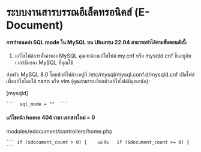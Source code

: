 # ระบบงานสารบรรณอีเล็คทรอนิคส์ (E-Document)


#### การกำหนดค่า SQL mode ใน MySQL บน Ubuntu 22.04 สามารถทำได้ตามขั้นตอนดังนี้:

1. แก้ไขไฟล์การตั้งค่าของ MySQL
คุณจะต้องแก้ไขไฟล์ my.cnf หรือ mysqld.cnf ขึ้นอยู่กับเวอร์ชันของ MySQL ที่คุณใช้

สำหรับ MySQL 8.0 โดยปกติไฟล์จะอยู่ที่ /etc/mysql/mysql.conf.d/mysqld.cnf
เปิดไฟล์เพื่อแก้ไขโดยใช้ nano หรือ vim (คุณสามารถเลือกตัวแก้ไขไฟล์ที่คุณถนัด):

[mysqld]
``` 
```  sql_mode = ""  ```
``` 

#### แก้ไขหน้า home 404 เวลา เอกสารใหม่ = 0
modules/edocument/controllers/home.php
``` 
``` if ($document_count > 0) {    แก้เป็น   if ($document_count >= 0) { ```
``` 

